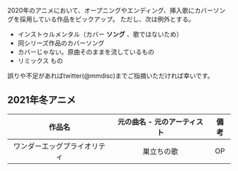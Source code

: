 2020年のアニメにおいて、オープニングやエンディング、挿入歌にカバーソングを採用している作品をピックアップ。
ただし、次は例外とする。

- インストゥルメンタル（カバー **ソング** 、歌ではないため）
- 同シリーズ作品のカバーソング
- カバーじゃない。原曲そのままを流しているもの
- リミックス もの

誤りや不足があればtwitter(@mmdisc)までご指摘いただければ幸いです。

## 2021年冬アニメ

|作品名|元の曲名 - 元のアーティスト|備考|
|:-:|:-:|:-:|
|ワンダーエッグプライオリティ|巣立ちの歌|OP|
